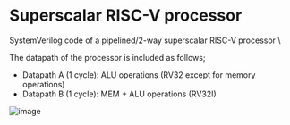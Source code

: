  # Superscalar RISC-V processor
  SystemVerilog code of a pipelined/2-way superscalar RISC-V processor \
  
  The datapath of the processor is included as follows; 
  * Datapath A (1 cycle): ALU operations (RV32 except for memory operations)
  * Datapath B (1 cycle): MEM + ALU operations (RV32I)
  
  ![image](https://github.com/berfinduman/riscv_superscalar/assets/64483224/c01a01d8-aa49-471c-8582-c4b12ed008aa)



